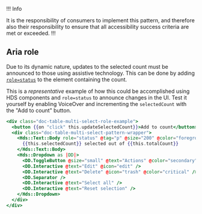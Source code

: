 !!! Info

It is the responsibility of consumers to implement this pattern, and therefore also their responsibility to ensure that all accessibility success criteria are met or exceeded.
!!!

## Aria role

Due to its dynamic nature, updates to the selected count must be announced to those using assistive technology. This can be done by adding [`role=status`](https://www.w3.org/WAI/WCAG21/Techniques/aria/ARIA22) to the element containing the count.

This is a _representative_ example of how this could be accomplished using HDS components and `role=status` to announce changes in the UI. Test it yourself by enabling VoiceOver and incrementing the `selectedCount` with the "Add to count" button.

```handlebars
<div class="doc-table-multi-select-role-example">
  <button {{on "click" this.updateSelectedCount}}>Add to count</button>
  <div class="doc-table-multi-select-pattern-wrapper">
    <Hds::Text::Body role="status" @tag="p" @size="200" @color="foreground-primary" >
      {{this.selectedCount}} selected out of {{this.totalCount}}
    </Hds::Text::Body>
    <Hds::Dropdown as |DD|>
      <DD.ToggleButton @size="small" @text="Actions" @color="secondary" />
      <DD.Interactive @text="Edit" @icon="edit" />
      <DD.Interactive @text="Delete" @icon="trash" @color="critical" />
      <DD.Separator />
      <DD.Interactive @text="Select all" />
      <DD.Interactive @text="Reset selection" />
    </Hds::Dropdown>
  </div>
</div>
```

